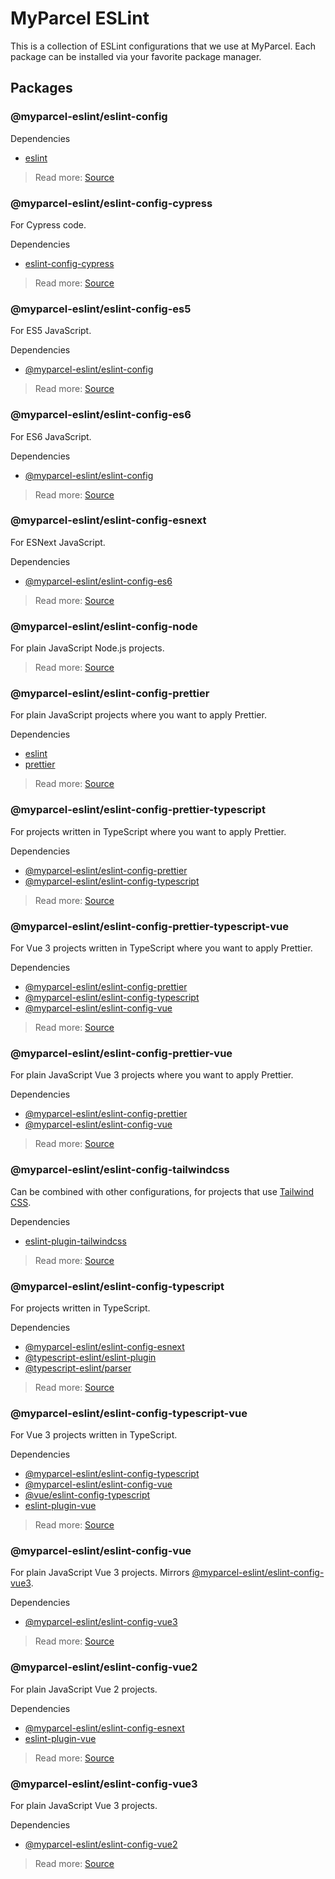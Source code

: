# MyParcel ESLint

This is a collection of ESLint configurations that we use at MyParcel. Each package can be installed via your favorite
package manager.

## Packages

### @myparcel-eslint/eslint-config

Dependencies

- [eslint]

> Read more: [Source](./packages/eslint-config)

### @myparcel-eslint/eslint-config-cypress

For Cypress code.

Dependencies

- [eslint-config-cypress]

> Read more: [Source](./packages/eslint-config-cypress)

### @myparcel-eslint/eslint-config-es5

For ES5 JavaScript.

Dependencies

- [@myparcel-eslint/eslint-config]

> Read more: [Source](./packages/eslint-config-es5)

### @myparcel-eslint/eslint-config-es6

For ES6 JavaScript.

Dependencies

- [@myparcel-eslint/eslint-config]

> Read more: [Source](./packages/eslint-config-es6)

### @myparcel-eslint/eslint-config-esnext

For ESNext JavaScript.

Dependencies

- [@myparcel-eslint/eslint-config-es6]

> Read more: [Source](./packages/eslint-config-esnext)

### @myparcel-eslint/eslint-config-node

For plain JavaScript Node.js projects.

> Read more: [Source](./packages/eslint-config-node)

### @myparcel-eslint/eslint-config-prettier

For plain JavaScript projects where you want to apply Prettier.

Dependencies

- [eslint]
- [prettier]

> Read more: [Source](./packages/eslint-config-prettier)

### @myparcel-eslint/eslint-config-prettier-typescript

For projects written in TypeScript where you want to apply Prettier.

Dependencies

- [@myparcel-eslint/eslint-config-prettier]
- [@myparcel-eslint/eslint-config-typescript]

> Read more: [Source](./packages/eslint-config-prettier-typescript)

### @myparcel-eslint/eslint-config-prettier-typescript-vue

For Vue 3 projects written in TypeScript where you want to apply Prettier.

Dependencies

- [@myparcel-eslint/eslint-config-prettier]
- [@myparcel-eslint/eslint-config-typescript]
- [@myparcel-eslint/eslint-config-vue]

> Read more: [Source](./packages/eslint-config-prettier-typescript-vue)

### @myparcel-eslint/eslint-config-prettier-vue

For plain JavaScript Vue 3 projects where you want to apply Prettier.

Dependencies

- [@myparcel-eslint/eslint-config-prettier]
- [@myparcel-eslint/eslint-config-vue]

> Read more: [Source](./packages/eslint-config-prettier-vue)

### @myparcel-eslint/eslint-config-tailwindcss

Can be combined with other configurations, for projects that use [Tailwind CSS](https://tailwindcss.com).

Dependencies

- [eslint-plugin-tailwindcss]

> Read more: [Source](./packages/eslint-config-tailwindcss)

### @myparcel-eslint/eslint-config-typescript

For projects written in TypeScript.

Dependencies

- [@myparcel-eslint/eslint-config-esnext]
- [@typescript-eslint/eslint-plugin]
- [@typescript-eslint/parser]

> Read more: [Source](./packages/eslint-config-typescript)

### @myparcel-eslint/eslint-config-typescript-vue

For Vue 3 projects written in TypeScript.

Dependencies

- [@myparcel-eslint/eslint-config-typescript]
- [@myparcel-eslint/eslint-config-vue]
- [@vue/eslint-config-typescript]
- [eslint-plugin-vue]

> Read more: [Source](./packages/eslint-config-typescript-vue)

### @myparcel-eslint/eslint-config-vue

For plain JavaScript Vue 3 projects. Mirrors [@myparcel-eslint/eslint-config-vue3].

Dependencies

- [@myparcel-eslint/eslint-config-vue3]

> Read more: [Source](./packages/eslint-config-vue)

### @myparcel-eslint/eslint-config-vue2

For plain JavaScript Vue 2 projects.

Dependencies

- [@myparcel-eslint/eslint-config-esnext]
- [eslint-plugin-vue]

> Read more: [Source](./packages/eslint-config-vue2)

### @myparcel-eslint/eslint-config-vue3

For plain JavaScript Vue 3 projects.

Dependencies

- [@myparcel-eslint/eslint-config-vue2]

> Read more: [Source](./packages/eslint-config-vue3)

[@myparcel-eslint/eslint-config-cypress]: #myparcel-eslinteslint-config-cypress
[@myparcel-eslint/eslint-config-es5]: #myparcel-eslinteslint-config-es5
[@myparcel-eslint/eslint-config-es6]: #myparcel-eslinteslint-config-es6
[@myparcel-eslint/eslint-config-es6]: https://www.npmjs.com/package/@myparcel-eslint/eslint-config-es6
[@myparcel-eslint/eslint-config-esnext]: #myparcel-eslinteslint-config-esnext
[@myparcel-eslint/eslint-config-esnext]: https://www.npmjs.com/package/@myparcel-eslint/eslint-config-esnext
[@myparcel-eslint/eslint-config-node]: #myparcel-eslinteslint-config-node
[@myparcel-eslint/eslint-config-prettier-typescript-vue]: #myparcel-eslinteslint-config-prettier-typescript-vue
[@myparcel-eslint/eslint-config-prettier-typescript]: #myparcel-eslinteslint-config-prettier-typescript
[@myparcel-eslint/eslint-config-prettier-vue]: #myparcel-eslinteslint-config-prettier-vue
[@myparcel-eslint/eslint-config-prettier]: #myparcel-eslinteslint-config-prettier
[@myparcel-eslint/eslint-config-prettier]: https://www.npmjs.com/package/@myparcel-eslint/eslint-config-prettier
[@myparcel-eslint/eslint-config-tailwindcss]: #myparcel-eslinteslint-config-tailwindcss
[@myparcel-eslint/eslint-config-typescript-vue]: #myparcel-eslinteslint-config-typescript-vue
[@myparcel-eslint/eslint-config-typescript]: #myparcel-eslinteslint-config-typescript
[@myparcel-eslint/eslint-config-typescript]: https://www.npmjs.com/package/@myparcel-eslint/eslint-config-typescript
[@myparcel-eslint/eslint-config-vue2]: #myparcel-eslinteslint-config-vue2
[@myparcel-eslint/eslint-config-vue2]: https://www.npmjs.com/package/@myparcel-eslint/eslint-config-vue2
[@myparcel-eslint/eslint-config-vue3]: #myparcel-eslinteslint-config-vue3
[@myparcel-eslint/eslint-config-vue3]: https://www.npmjs.com/package/@myparcel-eslint/eslint-config-vue3
[@myparcel-eslint/eslint-config-vue]: #myparcel-eslinteslint-config-vue
[@myparcel-eslint/eslint-config-vue]: https://www.npmjs.com/package/@myparcel-eslint/eslint-config-vue
[@myparcel-eslint/eslint-config]: #myparcel-eslinteslint-config
[@myparcel-eslint/eslint-config]: https://www.npmjs.com/package/@myparcel-eslint/eslint-config
[@typescript-eslint/eslint-plugin]: https://www.npmjs.com/package/@typescript-eslint/eslint-plugin
[@typescript-eslint/parser]: https://www.npmjs.com/package/@typescript-eslint/parser
[@vue/eslint-config-typescript]: https://www.npmjs.com/package/@vue/eslint-config-typescript
[eslint-config-cypress]: https://www.npmjs.com/package/eslint-config-cypress
[eslint-plugin-tailwindcss]: https://www.npmjs.com/package/eslint-plugin-tailwindcss
[eslint-plugin-vue]: https://www.npmjs.com/package/eslint-plugin-vue
[eslint]: https://www.npmjs.com/package/eslint
[prettier]: https://www.npmjs.com/package/prettier
